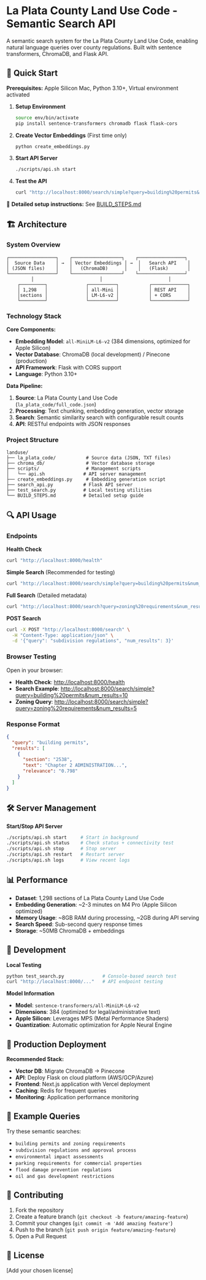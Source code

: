 # La Plata County Land Use Code - Semantic Search API

A semantic search system for the La Plata County Land Use Code, enabling natural language queries over county regulations. Built with sentence transformers, ChromaDB, and Flask API.

## 🚀 Quick Start

**Prerequisites:** Apple Silicon Mac, Python 3.10+, Virtual environment activated

1. **Setup Environment**
   ```bash
   source env/bin/activate
   pip install sentence-transformers chromadb flask flask-cors
   ```

2. **Create Vector Embeddings** (First time only)
   ```bash
   python create_embeddings.py
   ```

3. **Start API Server**
   ```bash
   ./scripts/api.sh start
   ```

4. **Test the API**
   ```bash
   curl "http://localhost:8000/search/simple?query=building%20permits&num_results=10"
   ```

📖 **Detailed setup instructions:** See [BUILD_STEPS.md](BUILD_STEPS.md)

## 🏗️ Architecture

### System Overview
```
┌─────────────────┐    ┌──────────────────┐    ┌─────────────────┐
│  Source Data    │ →  │ Vector Embeddings │ →  │   Search API    │
│ (JSON files)    │    │   (ChromaDB)      │    │   (Flask)       │
└─────────────────┘    └──────────────────┘    └─────────────────┘
         │                        │                        │
    ┌─────────┐              ┌──────────┐           ┌─────────────┐
    │ 1,298   │              │ all-Mini │           │ REST API    │
    │sections │              │ LM-L6-v2 │           │ + CORS      │
    └─────────┘              └──────────┘           └─────────────┘
```

### Technology Stack

**Core Components:**
- **Embedding Model**: `all-MiniLM-L6-v2` (384 dimensions, optimized for Apple Silicon)
- **Vector Database**: ChromaDB (local development) / Pinecone (production)
- **API Framework**: Flask with CORS support
- **Language**: Python 3.10+

**Data Pipeline:**
1. **Source**: La Plata County Land Use Code (`la_plata_code/full_code.json`)
2. **Processing**: Text chunking, embedding generation, vector storage
3. **Search**: Semantic similarity search with configurable result counts
4. **API**: RESTful endpoints with JSON responses

### Project Structure
```
landuse/
├── la_plata_code/           # Source data (JSON, TXT files)
├── chroma_db/               # Vector database storage
├── scripts/                 # Management scripts
│   └── api.sh              # API server management
├── create_embeddings.py     # Embedding generation script
├── search_api.py           # Flask API server
├── test_search.py          # Local testing utilities
└── BUILD_STEPS.md          # Detailed setup guide
```

## 🔍 API Usage

### Endpoints

**Health Check**
```bash
curl "http://localhost:8000/health"
```

**Simple Search** (Recommended for testing)
```bash
curl "http://localhost:8000/search/simple?query=building%20permits&num_results=10"
```

**Full Search** (Detailed metadata)
```bash
curl "http://localhost:8000/search?query=zoning%20requirements&num_results=5"
```

**POST Search**
```bash
curl -X POST "http://localhost:8000/search" \
  -H "Content-Type: application/json" \
  -d '{"query": "subdivision regulations", "num_results": 3}'
```

### Browser Testing

Open in your browser:
- **Health Check**: [http://localhost:8000/health](http://localhost:8000/health)
- **Search Example**: [http://localhost:8000/search/simple?query=building%20permits&num_results=10](http://localhost:8000/search/simple?query=building%20permits&num_results=10)
- **Zoning Query**: [http://localhost:8000/search/simple?query=zoning%20requirements&num_results=5](http://localhost:8000/search/simple?query=zoning%20requirements&num_results=5)

### Response Format
```json
{
  "query": "building permits",
  "results": [
    {
      "section": "2538",
      "text": "Chapter 2 ADMINISTRATION...",
      "relevance": "0.798"
    }
  ]
}
```

## 🛠️ Server Management

**Start/Stop API Server**
```bash
./scripts/api.sh start     # Start in background
./scripts/api.sh status    # Check status + connectivity test
./scripts/api.sh stop      # Stop server
./scripts/api.sh restart   # Restart server
./scripts/api.sh logs      # View recent logs
```

## 📊 Performance

- **Dataset**: 1,298 sections of La Plata County Land Use Code
- **Embedding Generation**: ~2-3 minutes on M4 Pro (Apple Silicon optimized)
- **Memory Usage**: ~8GB RAM during processing, ~2GB during API serving
- **Search Speed**: Sub-second query response times
- **Storage**: ~50MB ChromaDB + embeddings

## 🔧 Development

**Local Testing**
```bash
python test_search.py              # Console-based search test
curl "http://localhost:8000/..."   # API endpoint testing
```

**Model Information**
- **Model**: `sentence-transformers/all-MiniLM-L6-v2`
- **Dimensions**: 384 (optimized for legal/administrative text)
- **Apple Silicon**: Leverages MPS (Metal Performance Shaders)
- **Quantization**: Automatic optimization for Apple Neural Engine

## 🚀 Production Deployment

**Recommended Stack:**
- **Vector DB**: Migrate ChromaDB → Pinecone
- **API**: Deploy Flask on cloud platform (AWS/GCP/Azure)
- **Frontend**: Next.js application with Vercel deployment
- **Caching**: Redis for frequent queries
- **Monitoring**: Application performance monitoring

## 📝 Example Queries

Try these semantic searches:
- `building permits and zoning requirements`
- `subdivision regulations and approval process`
- `environmental impact assessments`
- `parking requirements for commercial properties`
- `flood damage prevention regulations`
- `oil and gas development restrictions`

## 🤝 Contributing

1. Fork the repository
2. Create a feature branch (`git checkout -b feature/amazing-feature`)
3. Commit your changes (`git commit -m 'Add amazing feature'`)
4. Push to the branch (`git push origin feature/amazing-feature`)
5. Open a Pull Request

## 📄 License

[Add your chosen license]
